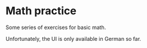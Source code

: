 # Math practice

Some series of exercises for basic math.

Unfortunately, the UI is only available in German so far.